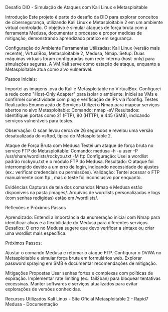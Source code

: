 Desafio DIO - Simulação de Ataques com Kali Linux e Metasploitable

Introdução
Este projeto é parte do desafio da DIO para explorar conceitos de cibersegurança, utilizando Kali Linux e Metasploitable 2 em um ambiente virtual controlado. O objetivo é simular ataques de força bruta com a ferramenta Medusa, documentar o processo e propor medidas de mitigação, demonstrando aprendizado prático em segurança.

Configuração do Ambiente
Ferramentas Utilizadas: Kali Linux (versão mais recente), VirtualBox, Metasploitable 2, Medusa, Nmap.
Setup: Duas máquinas virtuais foram configuradas com rede interna (host-only) para simulações seguras. A VM Kali serve como estação de ataque, enquanto a Metasploitable atua como alvo vulnerável.

Passos Iniciais:

Importei as imagens .ova do Kali e Metasploitable no VirtualBox.
Configurei a rede como "Host-Only Adapter" para isolar o ambiente.
Iniciei as VMs e confirmei conectividade com ping e verificação de IPs via ifconfig.
Testes Realizados
Enumeração de Serviços
Utilizei o Nmap para mapear serviços abertos no alvo Metasploitable:
Comando: nmap -sV <alvo>
Resultados: Identifiquei portas como 21 (FTP), 80 (HTTP), e 445 (SMB), indicando serviços vulneráveis para testes.

Observação: O scan levou cerca de 26 segundos e revelou uma versão desatualizada do vsftpd, típica do Metasploitable 2.

Ataque de Força Bruta com Medusa
Testei um ataque de força bruta no serviço FTP do Metasploitable:
Comando: medusa -h <alvo> -u user -P /usr/share/wordlists/rockyou.txt -M ftp
Configuração: Usei a wordlist padrão rockyou.txt e o módulo FTP do Medusa.
Resultado: O ataque foi interrompido devido a um erro de login, indicando necessidade de ajustes (ex.: verificar credenciais ou permissões).
Validação: Tentei acessar o FTP manualmente com ftp <alvo>, mas o teste foi inconclusivo por enquanto.

Evidências
Capturas de tela dos comandos Nmap e Medusa estão disponíveis na pasta /images/.
Arquivos de wordlists personalizadas e logs (com senhas redigidas) estão em /wordlists/.

Reflexões e Próximos Passos

Aprendizado: Entendi a importância da enumeração inicial com Nmap para identificar alvos e a flexibilidade do Medusa para diferentes serviços.
Desafios: O erro no Medusa sugere que devo verificar a sintaxe ou criar uma wordlist mais específica.

Próximos Passos:

Ajustar o comando Medusa e retomar o ataque FTP.
Configurar o DVWA no Metasploitable e simular força bruta em formulários web.
Explorar password spraying em SMB e documentar recomendações de mitigação.

Mitigações Propostas
Usar senhas fortes e complexas com políticas de expiração.
Implementar rate limiting (ex.: fail2ban) para bloquear tentativas excessivas.
Manter softwares e serviços atualizados para evitar explorações de versões conhecidas.

Recursos Utilizados
Kali Linux - Site Oficial
Metasploitable 2 - Rapid7
Medusa - Documentação

